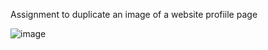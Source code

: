 Assignment to duplicate an image of a website profiile page

![image](https://user-images.githubusercontent.com/70794561/133413750-66c84688-38b9-486d-9041-430fc9344daa.png)
